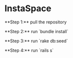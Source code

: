 # InstaSpace

<p>**Step 1:** pull the repository</p>
<p>**Step 2:** run `bundle install`</p>
<p>**Step 3:** run `rake db:seed`</p>
<p>**Step 4:** run `rails s`</p>
 

